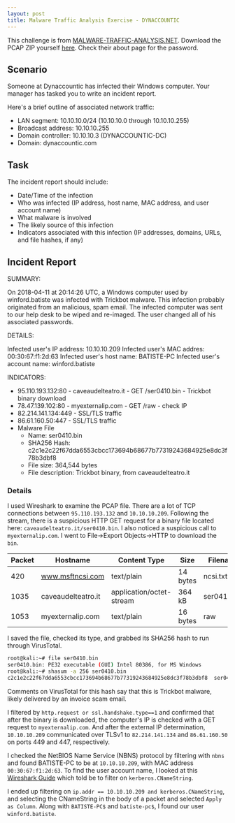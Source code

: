 ```yaml
---
layout: post
title: Malware Traffic Analysis Exercise - DYNACCOUNTIC
---
```


This challenge is from [MALWARE-TRAFFIC-ANALYSIS.NET](http://www.malware-traffic-analysis.net/2018/04/11/index.html). Download the PCAP ZIP yourself [here](http://www.malware-traffic-analysis.net/2018/04/11/2018-04-11-traffic-analysis-exercise.pcap.zip). Check their about page for the password.


## Scenario
Someone at Dynaccountic has infected their Windows computer.  Your manager has tasked you to write an incident report.

Here's a brief outline of associated network traffic:

* LAN segment:  10.10.10.0/24 (10.10.10.0 through 10.10.10.255)
* Broadcast address:  10.10.10.255
* Domain controller:  10.10.10.3 (DYNACCOUNTIC-DC)
* Domain:  dynaccountic.com

## Task
The incident report should include:

* Date/Time of the infection
* Who was infected (IP address, host name, MAC address, and user account name)
* What malware is involved
* The likely source of this infection
* Indicators associated with this infection (IP addresses, domains, URLs, and file hashes, if any)
 
## Incident Report

 
SUMMARY:

On 2018-04-11 at 20:14:26 UTC, a Windows computer used by winford.batiste was infected with Trickbot malware. This infection probably originated from an malicious, spam email. The infected computer was sent to our help desk to be wiped and re-imaged. The user changed all of his associated passwords.

DETAILS:

Infected user's IP address: 10.10.10.209
Infected user's MAC addres: 00:30:67:f1:2d:63
Infected user's host name: BATISTE-PC
Infected user's account name: winford.batiste

INDICATORS:

* 95.110.193.132:80 - caveaudelteatro.it - GET /ser0410.bin - Trickbot binary download
* 78.47.139.102:80 - myexternalip.com - GET /raw - check IP
* 82.214.141.134:449 - SSL/TLS traffic
* 86.61.160.50:447 - SSL/TLS traffic
* Malware File
	* Name: ser0410.bin
	* SHA256 Hash: c2c1e2c22f67dda6553cbcc173694b68677b77319243684925e8dc3f78b3dbf8
	* File size: 364,544 bytes
	* File description: Trickbot binary, from caveaudelteatro.it

### Details

I used Wireshark to examine the PCAP file. There are a lot of TCP connections between `95.110.193.132` and `10.10.10.209`. Following the stream, there is a suspicious HTTP GET request for a binary file located here: `caveaudelteatro.it/ser0410.bin`. I also noticed a suspicious call to `myexternalip.com`. I went to File->Export Objects->HTTP to download the `bin`.

| Packet | Hostname           | Content Type             | Size     | Filename    |
|--------|--------------------|--------------------------|----------|-------------|
| 420    | www.msftncsi.com   | text/plain               | 14 bytes | ncsi.txt    |
| 1035   | caveaudelteatro.it | application/octet-stream | 364 kB   | ser0410.bin |
| 1053   | myexternalip.com   | text/plain               | 16 bytes | raw         |

I saved the file, checked its type, and grabbed its SHA256 hash to run through VirusTotal.

```bash
root@kali:~# file ser0410.bin
ser0410.bin: PE32 executable (GUI) Intel 80386, for MS Windows
root@kali:~# shasum -a 256 ser0410.bin
c2c1e2c22f67dda6553cbcc173694b68677b77319243684925e8dc3f78b3dbf8  ser0410.bin
```

Comments on VirusTotal for this hash say that this is Trickbot malware, likely delivered by an invoice scam email.

I filtered by `http.request or ssl.handshake.type==1` and confirmed that after the binary is downloaded, the computer's IP is checked with a GET request to `myexternalip.com`. And after the external IP determination, `10.10.10.209` communicated over TLSv1 to `82.214.141.134` and `86.61.160.50` on ports 449 and 447, respectively.

I checked the NetBIOS Name Service (NBNS) protocol by filtering with `nbns` and found BATISTE-PC to be at `10.10.10.209`, with MAC address `00:30:67:f1:2d:63`. To find the user account name, I looked at this [Wireshark Guide](https://unit42.paloaltonetworks.com/using-wireshark-identifying-hosts-and-users/) which told be to filter on `kerberos.CNameString`.

I ended up filtering on `ip.addr == 10.10.10.209 and kerberos.CNameString`, and selecting the CNameString in the body of a packet and selected `Apply as Column`. Along with `BATISTE-PC$` and `batiste-pc$`, I found our user `winford.batiste`.